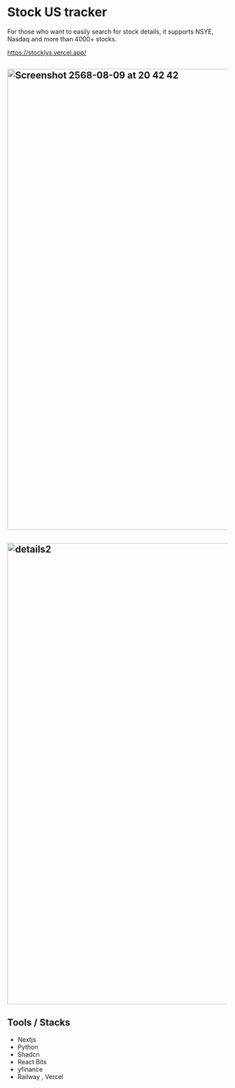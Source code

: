 # Stock US tracker
For those who want to easily search for stock details, it supports NSYE, Nasdaq and more than 4000+ stocks.

https://stocklys.vercel.app/

## <img width="1920" height="1054" alt="Screenshot 2568-08-09 at 20 42 42" src="https://github.com/user-attachments/assets/a046d920-e84c-4f27-9683-8af470c5160e" />


## <img width="1918" height="1055" alt="details2" src="https://github.com/user-attachments/assets/a538e976-65fa-439c-b1c3-01fd278d5303" />

## Tools / Stacks 
- Nextjs
- Python
- Shadcn
- React Bits
- yfinance
- Railway , Vercel


